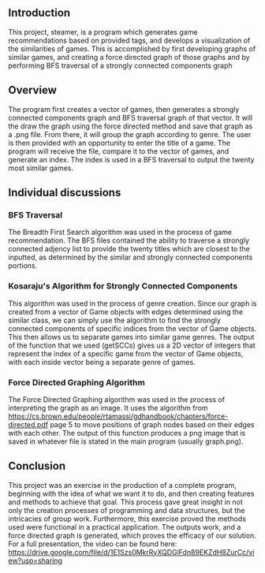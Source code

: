 ## Introduction
This project, steamer, is a program which generates game recommendations
based on provided tags, and develops a visualization of the similarities of
games. This is accomplished by first developing graphs of similar games, and 
creating a force directed graph of those graphs and by performing BFS traversal 
of a strongly connected components graph

## Overview
The program first creates a vector of games, then generates a strongly connected 
components graph and BFS traversal graph of that vector. It will the draw the graph 
using the force directed method and save that graph as a .png file. From there, it 
will group the graph according to genre. The user is then provided with an 
opportunity to enter the title of a game. The program will receive the file, compare
it to the vector of games, and generate an index. The index is used in a BFS traversal 
to output the twenty most similar games.

## Individual discussions

### BFS Traversal
The Breadth First Search algorithm was used in the process of game recommendation.
The BFS files contained the ability to traverse a strongly connected adjency list to
provide the twenty titles which are closest to the inputted, as determined by the similar
and strongly connected components portions. 

### Kosaraju's Algorithm for Strongly Connected Components
This algorithm was used in the process of genre creation. Since our graph is created from a vector of Game objects with
edges determined using the similar class, we can simply use the algorithm to find the strongly connected components of
specific indices from the vector of Game objects. This then allows us to separate games into similar game genres.
The output of the function that we used (getSCCs) gives us a 2D vector of integers that represent the index of a
specific game from the vector of Game objects, with each inside vector being a separate genre of games. 

### Force Directed Graphing Algorithm
The Force Directed Graphing algorithm was used in the process of interpreting the graph as an image.
It uses the algorithm from https://cs.brown.edu/people/rtamassi/gdhandbook/chapters/force-directed.pdf page 5 to 
move positions of graph nodes based on their edges with each other. The output of this function produces a png image
that is saved in whatever file is stated in the main program (usually graph.png).

## Conclusion
This project was an exercise in the production of a complete program, beginning with the
idea of what we want it to do, and then creating features and methods to achieve that goal.
This process gave great insight in not only the creation processes of programming and data 
structures, but the intricacies of group work. Furthermore, this exercise proved the methods
used were functional in a practical application. The outputs work, and a force directed graph
is generated, which proves the efficacy of our solution.
For a full presentation, the video can be found here:
https://drive.google.com/file/d/1E1Szs0MkrRyXQDGlFdn89EKZdH8ZurCc/view?usp=sharing
